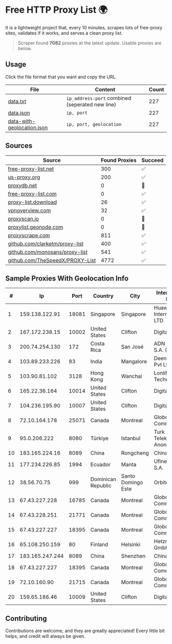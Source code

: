 
# Free HTTP Proxy List 🌍

It is a lightweight project that, every 10 minutes, scrapes lots of free-proxy sites, validates if it works, and serves a clean proxy list.


> Scraper found **7082** proxies at the latest update. Usable proxies are below.

## Usage

Click the file format that you want and copy the URL.


|File|Content|Count|
|----|-------|-----|
|[data.txt](https://raw.githubusercontent.com/themiralay/Proxy-List-World/master/data.txt)|`ip_address:port` combined (seperated new line)|227|
|[data.json](https://raw.githubusercontent.com/themiralay/Proxy-List-World/master/data.json)|`ip, port`|227|
|[data-with-geolocation.json](https://raw.githubusercontent.com/themiralay/Proxy-List-World/master/data-with-geolocation.json)|`ip, port, geolocation`|227|

## Sources

|Source|Found Proxies|Succeed|
|------|-------------|-------|
|[free-proxy-list.net](https://free-proxy-list.net)|300|✅|
|[us-proxy.org](https://www.us-proxy.org)|200|✅|
|[proxydb.net](http://proxydb.net)|0|🚫|
|[free-proxy-list.com](https://free-proxy-list.com/?page=&port=&type%5B%5D=http&type%5B%5D=https&up_time=0&search=Search)|0|✅|
|[proxy-list.download](https://www.proxy-list.download/HTTP)|26|✅|
|[vpnoverview.com](https://vpnoverview.com/privacy/anonymous-browsing/free-proxy-servers)|32|✅|
|[proxyscan.io](https://www.proxyscan.io)|0|🚫|
|[proxylist.geonode.com](https://proxylist.geonode.com/api/proxy-list?limit=300&page=1&sort_by=lastChecked&sort_type=desc&protocols=http,https)|0|🚫|
|[proxyscrape.com](https://api.proxyscrape.com/v2/?request=displayproxies&protocol=http&timeout=10000&country=all&ssl=all&anonymity=all)|811|✅|
|[github.com/clarketm/proxy-list](https://raw.githubusercontent.com/clarketm/proxy-list/master/proxy-list-raw.txt)|400|✅|
|[github.com/monosans/proxy-list](https://raw.githubusercontent.com/monosans/proxy-list/main/proxies/http.txt)|541|✅|
|[github.com/TheSpeedX/PROXY-List](https://raw.githubusercontent.com/TheSpeedX/PROXY-List/master/http.txt)|4772|✅|


## Sample Proxies With Geolocation Info

|#|Ip|Port|Country|City|Internet Service Provider|
|-|--|----|-------|----|-------------------------|
|1|159.138.122.91|18081|Singapore|Singapore|Huawei International Pte. LTD|
|2|167.172.238.15|10002|United States|Clifton|DigitalOcean, LLC|
|3|200.74.254.130|172|Costa Rica|San José|ADN Solutions S.A. (Rokru Int.)|
|4|103.89.233.226|83|India|Mangalore|Deenet Services Pvt Ltd|
|5|103.90.81.102|3128|Hong Kong|Wanchai|Lonlife Technology Co.|
|6|165.22.36.164|10014|United States|Clifton|DigitalOcean, LLC|
|7|104.236.195.90|10007|United States|Clifton|DigitalOcean, LLC|
|8|72.10.164.178|25071|Canada|Montreal|GloboTech Communications|
|9|95.0.206.222|8080|Türkiye|Istanbul|Turk Telekomunikasyon Anonim Sirketi|
|10|183.165.224.16|8089|China|Rongcheng|Chinanet|
|11|177.234.226.85|1994|Ecuador|Manta|Ufinet Panama S.A.|
|12|38.56.70.75|999|Dominican Republic|Santo Domingo Este|Orbitek SRL|
|13|67.43.227.228|16785|Canada|Montreal|GloboTech Communications|
|14|67.43.228.251|21771|Canada|Montreal|GloboTech Communications|
|15|67.43.227.227|18395|Canada|Montreal|GloboTech Communications|
|16|65.108.250.159|80|Finland|Helsinki|Hetzner Online GmbH|
|17|183.165.247.244|8089|China|Shenzhen|Chinanet|
|18|67.43.227.227|18395|Canada|Montreal|GloboTech Communications|
|19|72.10.160.90|21715|Canada|Montreal|GloboTech Communications|
|20|159.65.186.46|10009|United States|Clifton|DigitalOcean, LLC|



## Contributing

Contributions are welcome, and they are greatly appreciated! Every
little bit helps, and credit will always be given.

